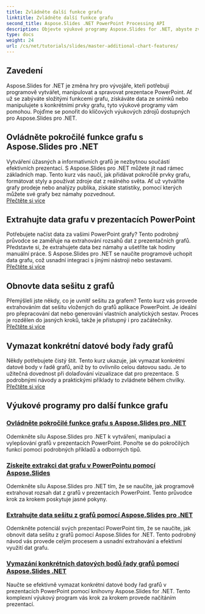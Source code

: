 ```yaml
---
title: Zvládněte další funkce grafu
linktitle: Zvládněte další funkce grafu
second_title: Aspose.Slides .NET PowerPoint Processing API
description: Objevte výukové programy Aspose.Slides for .NET, abyste zvládli pokročilé funkce grafů, extrahovali data grafů a manipulovali s daty řad v prezentacích PowerPoint.
type: docs
weight: 24
url: /cs/net/tutorials/slides/master-additional-chart-features/
---
```

## Zavedení

Aspose.Slides for .NET je změna hry pro vývojáře, kteří potřebují programově vytvářet, manipulovat a spravovat prezentace PowerPoint. Ať už se zabýváte složitými funkcemi grafu, získáváte data ze snímků nebo manipulujete s konkrétními prvky grafu, tyto výukové programy vám pomohou. Pojďme se ponořit do klíčových výukových zdrojů dostupných pro Aspose.Slides pro .NET.

## Ovládněte pokročilé funkce grafu s Aspose.Slides pro .NET  
Vytváření úžasných a informativních grafů je nezbytnou součástí efektivních prezentací. S Aspose.Slides pro .NET můžete jít nad rámec základních map. Tento kurz vás naučí, jak přidávat pokročilé prvky grafu, formátovat styly a používat zdroje dat z reálného světa. Ať už vytváříte grafy prodeje nebo analýzy publika, získáte statistiky, pomocí kterých můžete své grafy bez námahy pozvednout.  
[Přečtěte si více](./master-advanced-chart-features/)


## Extrahujte data grafu v prezentacích PowerPoint  
Potřebujete načíst data za vašimi PowerPoint grafy? Tento podrobný průvodce se zaměřuje na extrahování rozsahů dat z prezentačních grafů. Představte si, že extrahujete data bez námahy a ušetříte tak hodiny manuální práce. S Aspose.Slides pro .NET se naučíte programově uchopit data grafu, což usnadní integraci s jinými nástroji nebo sestavami.  
[Přečtěte si více](./get-chart-data-extraction/)


## Obnovte data sešitu z grafů  
Přemýšleli jste někdy, co je uvnitř sešitu za grafem? Tento kurz vás provede extrahováním dat sešitu vložených do grafů aplikace PowerPoint. Je ideální pro přepracování dat nebo generování vlastních analytických sestav. Proces je rozdělen do jasných kroků, takže je přístupný i pro začátečníky.  
[Přečtěte si více](./extract-workbook-data-from-charts/)


## Vymazat konkrétní datové body řady grafů  
Někdy potřebujete čistý štít. Tento kurz ukazuje, jak vymazat konkrétní datové body v řadě grafů, aniž by to ovlivnilo celou datovou sadu. Je to užitečná dovednost při dolaďování vizualizace dat pro prezentace. S podrobnými návody a praktickými příklady to zvládnete během chvilky.  
[Přečtěte si více](./clearing-specific-chart-series-data-points/)

## Výukové programy pro další funkce grafu
### [Ovládněte pokročilé funkce grafu s Aspose.Slides pro .NET](./master-advanced-chart-features/)
Odemkněte sílu Aspose.Slides pro .NET k vytváření, manipulaci a vylepšování grafů v prezentacích PowerPoint. Ponořte se do pokročilých funkcí pomocí podrobných příkladů a odborných tipů.
### [Získejte extrakci dat grafu v PowerPointu pomocí Aspose.Slides](./get-chart-data-extraction/)
Odemkněte sílu Aspose.Slides pro .NET tím, že se naučíte, jak programově extrahovat rozsah dat z grafů v prezentacích PowerPoint. Tento průvodce krok za krokem poskytuje jasné pokyny.
### [Extrahujte data sešitu z grafů pomocí Aspose.Slides pro .NET](./extract-workbook-data-from-charts/)
Odemkněte potenciál svých prezentací PowerPoint tím, že se naučíte, jak obnovit data sešitu z grafů pomocí Aspose.Slides for .NET. Tento podrobný návod vás provede celým procesem a usnadní extrahování a efektivní využití dat grafu.
### [Vymazání konkrétních datových bodů řady grafů pomocí Aspose.Slides .NET](./clearing-specific-chart-series-data-points/)
Naučte se efektivně vymazat konkrétní datové body řad grafů v prezentacích PowerPoint pomocí knihovny Aspose.Slides for .NET. Tento komplexní výukový program vás krok za krokem provede načítáním prezentací.